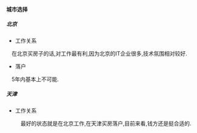 #### 城市选择

##### 北京

* 工作关系

 &emsp;在北京买房子的话,对工作最有利,因为北京的IT企业很多,技术氛围相对较好.

* 落户

 &emsp;5年内基本上不可能.

 ##### 天津

* 工作关系

  &emsp;最好的状态就是在北京工作,在天津买房落户,目前来看,钱方还是挺合适的.
